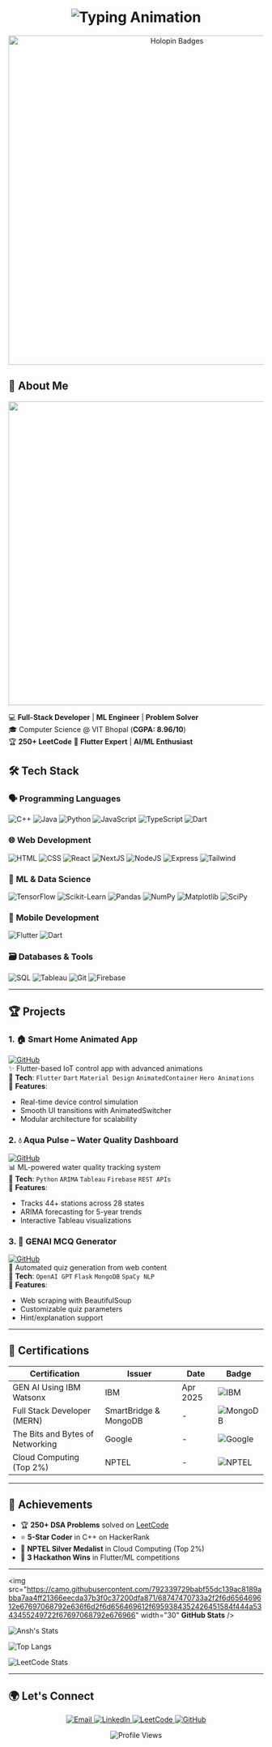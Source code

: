 <h1 align="center">
  <img src="https://readme-typing-svg.demolab.com?font=Fira+Code&weight=600&size=28&duration=3000&pause=500&color=20C20E&center=true&vCenter=true&width=500&lines=%F0%9F%A4%97%20Hey%20World!%20I'm%20Ansh%20Agarwal;%F0%9F%92%BB%20Full-Stack%20%7C%20ML%20%7C%20DSA%20Ninja;%F0%9F%8E%89%20Turning%20coffee%20into%20code..." alt="Typing Animation" />
</h1>

<p align="center">
  <a href="https://holopin.io/@anshag45">
    <img src="https://holopin.me/anshag45" alt="Holopin Badges" width="650"/>
  </a>
</p>


## 🌟 **About Me**
<p align="center">
  <img src="https://media.giphy.com/media/qgQUggAC3Pfv687qPC/giphy.gif" width="600"/>
</p>


💻 **Full-Stack Developer** | **ML Engineer** | **Problem Solver**  
🎓 Computer Science @ VIT Bhopal (**CGPA: 8.96/10**)  
🏆 **250+ LeetCode**
📱 **Flutter Expert** | **AI/ML Enthusiast**


## 🛠 **Tech Stack**

### 🗣️ **Programming Languages**
<p>
  <img src="https://img.shields.io/badge/C++-00599C?style=for-the-badge&logo=c%2B%2B&logoColor=white" alt="C++" />
  <img src="https://img.shields.io/badge/Java-ED8B00?style=for-the-badge&logo=openjdk&logoColor=white" alt="Java" />
  <img src="https://img.shields.io/badge/Python-3776AB?style=for-the-badge&logo=python&logoColor=white" alt="Python" />
  <img src="https://img.shields.io/badge/JavaScript-F7DF1E?style=for-the-badge&logo=javascript&logoColor=black" alt="JavaScript" />
  <img src="https://img.shields.io/badge/TypeScript-3178C6?style=for-the-badge&logo=typescript&logoColor=white" alt="TypeScript"/>
  <img src="https://img.shields.io/badge/Dart-0175C2?style=for-the-badge&logo=dart&logoColor=white" alt="Dart" />
</p>

### 🌐 **Web Development**
<p>
  <img src="https://img.shields.io/badge/HTML5-E34F26?style=for-the-badge&logo=html5&logoColor=white" alt="HTML" />
  <img src="https://img.shields.io/badge/CSS3-1572B6?style=for-the-badge&logo=css3&logoColor=white" alt="CSS" />
  <img src="https://img.shields.io/badge/React-61DAFB?style=for-the-badge&logo=react&logoColor=black" alt="React" />
  <img src="https://img.shields.io/badge/Next.js-000000?style=for-the-badge&logo=next.js&logoColor=white" alt="NextJS" />
  <img src="https://img.shields.io/badge/Node.js-339933?style=for-the-badge&logo=nodedotjs&logoColor=white" alt="NodeJS" />
  <img src="https://img.shields.io/badge/Express-000000?style=for-the-badge&logo=express&logoColor=white" alt="Express" />
  <img src="https://img.shields.io/badge/Tailwind_CSS-06B6D4?style=for-the-badge&logo=tailwind-css&logoColor=white" alt="Tailwind" />
</p>

### 🤖 **ML & Data Science**
<p>
  <img src="https://img.shields.io/badge/TensorFlow-FF6F00?style=for-the-badge&logo=tensorflow&logoColor=white" alt="TensorFlow" />
  <img src="https://img.shields.io/badge/scikit_learn-F7931E?style=for-the-badge&logo=scikit-learn&logoColor=white" alt="Scikit-Learn" />
  <img src="https://img.shields.io/badge/Pandas-150458?style=for-the-badge&logo=pandas&logoColor=white" alt="Pandas" />
  <img src="https://img.shields.io/badge/NumPy-013243?style=for-the-badge&logo=numpy&logoColor=white" alt="NumPy" />
  <img src="https://img.shields.io/badge/Matplotlib-11557C?style=for-the-badge&logo=python&logoColor=white" alt="Matplotlib" />
  <img src="https://img.shields.io/badge/SciPy-8CAAE6?style=for-the-badge&logo=scipy&logoColor=white" alt="SciPy" />
</p>

### 📱 **Mobile Development**
<p>
  <img src="https://img.shields.io/badge/Flutter-02569B?style=for-the-badge&logo=flutter&logoColor=white" alt="Flutter" />
  <img src="https://img.shields.io/badge/Dart-0175C2?style=for-the-badge&logo=dart&logoColor=white" alt="Dart" />
</p>

### 🗃️ **Databases & Tools**
<p>
  <img src="https://img.shields.io/badge/SQL-4479A1?style=for-the-badge&logo=mysql&logoColor=white" alt="SQL" />
  <img src="https://img.shields.io/badge/Tableau-E97627?style=for-the-badge&logo=tableau&logoColor=white" alt="Tableau" />
  <img src="https://img.shields.io/badge/Git-F05032?style=for-the-badge&logo=git&logoColor=white" alt="Git" />
  <img src="https://img.shields.io/badge/Firebase-FFCA28?style=for-the-badge&logo=firebase&logoColor=black" alt="Firebase" />
</p>

---

## 🏆 **Projects**

### 1. 🏠 **Smart Home Animated App**  
[![GitHub](https://img.shields.io/badge/View_Repo-181717?style=for-the-badge&logo=github)](https://github.com/Anshag45/Smart-Home-Animated-App-using-Flutter)  
✨ Flutter-based IoT control app with advanced animations  
🔧 **Tech**: `Flutter` `Dart` `Material Design` `AnimatedContainer` `Hero Animations`  
📌 **Features**:  
- Real-time device control simulation  
- Smooth UI transitions with AnimatedSwitcher  
- Modular architecture for scalability  

### 2. 💧 **Aqua Pulse – Water Quality Dashboard**  
[![GitHub](https://img.shields.io/badge/View_Repo-181717?style=for-the-badge&logo=github)](https://github.com/Anshag45/Aqua-Pulse)  
📊 ML-powered water quality tracking system  
🔧 **Tech**: `Python` `ARIMA` `Tableau` `Firebase` `REST APIs`  
📌 **Features**:  
- Tracks 44+ stations across 28 states  
- ARIMA forecasting for 5-year trends  
- Interactive Tableau visualizations  

### 3. 🧠 **GENAI MCQ Generator**  
[![GitHub](https://img.shields.io/badge/View_Repo-181717?style=for-the-badge&logo=github)](https://github.com/Anshag45/GENAI_Project-Advanced-MCQ-Generator)  
🤖 Automated quiz generation from web content  
🔧 **Tech**: `OpenAI GPT` `Flask` `MongoDB` `SpaCy NLP`  
📌 **Features**:  
- Web scraping with BeautifulSoup  
- Customizable quiz parameters  
- Hint/explanation support  

---

## 📜 **Certifications**

| **Certification** | **Issuer** | **Date** | **Badge** |
|-------------------|------------|----------|-----------|
| GEN AI Using IBM Watsonx | IBM | Apr 2025 | ![IBM](https://img.shields.io/badge/-IBM-052FAD?style=flat-square) |
| Full Stack Developer (MERN) | SmartBridge & MongoDB | - | ![MongoDB](https://img.shields.io/badge/-MongoDB-47A248?style=flat-square) |
| The Bits and Bytes of Networking | Google | - | ![Google](https://img.shields.io/badge/-Google-4285F4?style=flat-square) |
| Cloud Computing (Top 2%) | NPTEL | - | ![NPTEL](https://img.shields.io/badge/-NPTEL-2B6790?style=flat-square) |

---

## 🏅 **Achievements**
- 🏆 **250+ DSA Problems** solved on [LeetCode](https://leetcode.com/u/agarwalansh651/)  
- ⭐ **5-Star Coder** in C++ on HackerRank  
- 🥈 **NPTEL Silver Medalist** in Cloud Computing (Top 2%)  
- 🚀 **3 Hackathon Wins** in Flutter/ML competitions  

---
<img src="https://camo.githubusercontent.com/792339729babf55dc139ac8189abba7aa4ff21366eecda37b3f0c37200dfa871/68747470733a2f2f6d656469612e67697068792e636f6d2f6d656469612f6959384352426451584f444a5343455249722f67697068792e676966" width="30" **GitHub Stats** />
  
![Ansh's Stats](https://github-readme-stats.vercel.app/api?username=Anshag45&show_icons=true&theme=radical&hide_border=true&include_all_commits=true)

![Top Langs](https://github-readme-stats.vercel.app/api/top-langs/?username=Anshag45&layout=compact&theme=radical&hide_border=true)

![LeetCode Stats](https://leetcard.jacoblin.cool/agarwalansh651?theme=dark&font=Roboto)

</div>

---

## 🌍 **Let's Connect**
<p align="center">
  <a href="mailto:agarwalansh651@gmail.com">
    <img src="https://img.shields.io/badge/Gmail-D14836?style=for-the-badge&logo=gmail&logoColor=white" alt="Email"/>
  </a>
  <a href="https://linkedin.com/in/anshag45">
    <img src="https://img.shields.io/badge/LinkedIn-0077B5?style=for-the-badge&logo=linkedin&logoColor=white" alt="LinkedIn"/>
  </a>
  <a href="https://leetcode.com/u/agarwalansh651/">
    <img src="https://img.shields.io/badge/-LeetCode-FFA116?style=for-the-badge&logo=leetcode&logoColor=black" alt="LeetCode"/>
  </a>
  <a href="https://github.com/Anshag45">
    <img src="https://img.shields.io/badge/GitHub-181717?style=for-the-badge&logo=github&logoColor=white" alt="GitHub"/>
  </a>
</p>

<p align="center">
  <img src="https://komarev.com/ghpvc/?username=Anshag45&label=Profile+Views&color=blueviolet&style=flat" alt="Profile Views"/>
</p>



